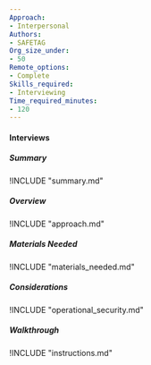 ```yaml
---
Approach:
- Interpersonal
Authors:
- SAFETAG
Org_size_under:
- 50
Remote_options:
- Complete
Skills_required:
- Interviewing
Time_required_minutes:
- 120
---
```


#### Interviews

##### Summary
!INCLUDE "summary.md"

##### Overview
!INCLUDE "approach.md"

##### Materials Needed
!INCLUDE "materials_needed.md"

##### Considerations
!INCLUDE "operational_security.md"

##### Walkthrough
!INCLUDE "instructions.md"
